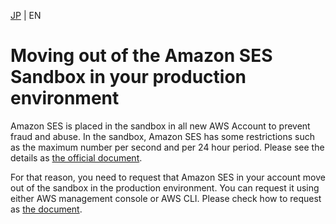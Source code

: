 [JP](../ja/ses.md) | EN

# Moving out of the Amazon SES Sandbox in your production environment

Amazon SES is placed in the sandbox in all new AWS Account to prevent fraud and abuse. In the sandbox, Amazon SES has some restrictions such as the maximum number per second and per 24 hour period. Please see the details as [the official document](https://docs.aws.amazon.com/ses/latest/dg/request-production-access.html).

For that reason, you need to request that Amazon SES in your account move out of the sandbox in the production environment. You can request it using either AWS management console or AWS CLI. Please check how to request as [the document](https://docs.aws.amazon.com/ses/latest/dg/request-production-access.html).
